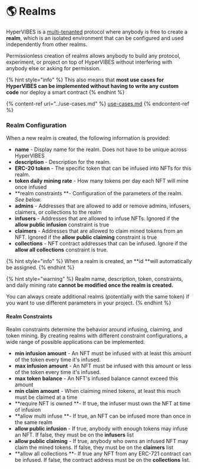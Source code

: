 # 🌎 Realms

HyperVIBES is a [multi-tenanted](https://en.wikipedia.org/wiki/Multitenancy) protocol where anybody is free to create a **realm**, which is an isolated environment that can be configured and used independently from other realms.

Permissionless creation of realms allows anybody to build any protocol, experiment, or project on top of HyperVIBES without interfering with anybody else or asking for permission.

{% hint style="info" %}
This also means that **most use cases for HyperVIBES can be implemented without having to write any custom code** nor deploy a smart contract
{% endhint %}

{% content-ref url="../use-cases.md" %}
[use-cases.md](../use-cases.md)
{% endcontent-ref %}

### Realm Configuration

When a new realm is created, the following information is provided:

* **name** - Display name for the realm. Does not have to be unique across HyperVIBES
* **description** - Description for the realm.
* **ERC-20 token** - The specific token that can be infused into NFTs for this realm.
* **token daily mining rate** - How many tokens per day each NFT will mine once infused
* **realm constraints **- Configuration of the parameters of the realm. _See below._
* **admins** - Addresses that are allowed to add or remove admins, infusers, claimers, or collections to the realm
* **infusers** - Addresses that are allowed to infuse NFTs. Ignored if the **allow public infusion** constraint is true
* **claimers** - Addresses that are allowed to claim mined tokens from an NFT. Ignored if the **allow public claiming** constraint is true
* **collections** - NFT contract addresses that can be infused. Ignore if the **allow all collections** constraint is true.

{% hint style="info" %}
When a realm is created, an **id **will automatically be assigned.
{% endhint %}

{% hint style="warning" %}
Realm name, description, token, constraints, and daily mining rate **cannot be modified once the realm is created.**

You can always create additional realms (potentially with the same token) if you want to use different parameters in your project.
{% endhint %}

#### Realm Constraints

Realm constraints determine the behavior around infusing, claiming, and token mining. By creating realms with different constraint configurations, a wide range of possible applications can be implemented.

* **min infusion amount** - An NFT must be infused with at least this amount of the token every time it's infused.
* **max infusion amount** - An NFT must be infused with this amount or less of the token every time it's infused.
* **max token balance** - An NFT's infused balance cannot exceed this amount
* **min claim amount** - When claiming mined tokens, at least this much must be claimed at a time
* **require NFT is owned **- If true, the infuser must own the NFT at time of infusion
* **allow multi infuse **- If true, an NFT can be infused more than once in the same realm
* **allow public infusion** - If true, anybody with enough tokens may infuse an NFT. If false, they must be on the **infusers** list
* **allow public claiming** - If true, anybody who owns an infused NFT may claim the mined tokens. If false, they must be on the **claimers** list
* **allow all collections **- If true any NFT from any ERC-721 contract can be infused. If false, the contract address must be on the **collections** list.

